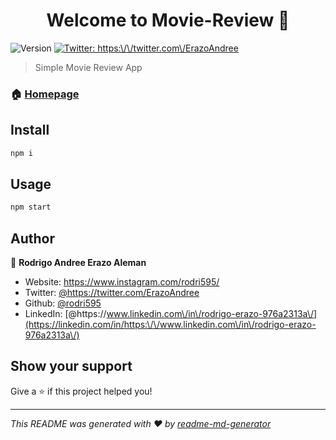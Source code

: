 <h1 align="center">Welcome to Movie-Review 👋</h1>
<p>
  <img alt="Version" src="https://img.shields.io/badge/version-1.0-blue.svg?cacheSeconds=2592000" />
  <a href="https://twitter.com/https:\/\/twitter.com\/ErazoAndree" target="_blank">
    <img alt="Twitter: https:\/\/twitter.com\/ErazoAndree" src="https://img.shields.io/twitter/follow/https:\/\/twitter.com\/ErazoAndree.svg?style=social" />
  </a>
</p>

> Simple Movie Review App

### 🏠 [Homepage](/Movie)

## Install

```sh
npm i
```

## Usage

```sh
npm start
```

## Author

👤 **Rodrigo Andree Erazo Aleman**

* Website: https://www.instagram.com/rodri595/
* Twitter: [@https:\/\/twitter.com\/ErazoAndree](https://twitter.com/https:\/\/twitter.com\/ErazoAndree)
* Github: [@rodri595](https://github.com/rodri595)
* LinkedIn: [@https:\/\/www.linkedin.com\/in\/rodrigo-erazo-976a2313a\/](https://linkedin.com/in/https:\/\/www.linkedin.com\/in\/rodrigo-erazo-976a2313a\/)

## Show your support

Give a ⭐️ if this project helped you!

***
_This README was generated with ❤️ by [readme-md-generator](https://github.com/kefranabg/readme-md-generator)_